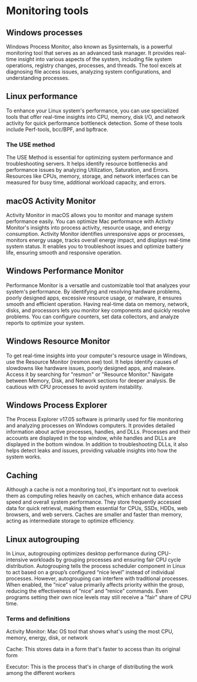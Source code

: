 # Monitoring tools

## Windows processes

Windows Process Monitor, also known as Sysinternals, is a powerful monitoring tool that serves as an advanced task manager. It provides real-time insight into various aspects of the system, including file system operations, registry changes, processes, and threads. The tool excels at diagnosing file access issues, analyzing system configurations, and understanding processes.

## Linux performance

To enhance your Linux system's performance, you can use specialized tools that offer real-time insights into CPU, memory, disk I/O, and network activity for quick performance bottleneck detection. Some of these tools include Perf-tools, bcc/BPF, and bpftrace.

### The USE method

The USE Method is essential for optimizing system performance and troubleshooting servers. It helps identify resource bottlenecks and performance issues by analyzing Utilization, Saturation, and Errors. Resources like CPUs, memory, storage, and network interfaces can be measured for busy time, additional workload capacity, and errors.

## macOS Activity Monitor

Activity Monitor in macOS allows you to monitor and manage system performance easily. You can optimize Mac performance with Activity Monitor's insights into process activity, resource usage, and energy consumption. Activity Monitor identifies unresponsive apps or processes, monitors energy usage, tracks overall energy impact, and displays real-time system status. It enables you to troubleshoot issues and optimize battery life, ensuring smooth and responsive operation.

## Windows Performance Monitor

Performance Monitor is a versatile and customizable tool that analyzes your system's performance. By identifying and resolving hardware problems, poorly designed apps, excessive resource usage, or malware, it ensures smooth and efficient operation. Having real-time data on memory, network, disks, and processors lets you monitor key components and quickly resolve problems. You can configure counters, set data collectors, and analyze reports to optimize your system.

## Windows Resource Monitor

To get real-time insights into your computer's resource usage in Windows, use the Resource Monitor (resmon.exe) tool. It helps identify causes of slowdowns like hardware issues, poorly designed apps, and malware. Access it by searching for "resmon" or "Resource Monitor." Navigate between Memory, Disk, and Network sections for deeper analysis. Be cautious with CPU processes to avoid system instability.

## Windows Process Explorer

The Process Explorer v17.05 software is primarily used for file monitoring and analyzing processes on Windows computers. It provides detailed information about active processes, handles, and DLLs. Processes and their accounts are displayed in the top window, while handles and DLLs are displayed in the bottom window. In addition to troubleshooting DLLs, it also helps detect leaks and issues, providing valuable insights into how the system works.

## Caching

Although a cache is not a monitoring tool, it's important not to overlook them as computing relies heavily on caches, which enhance data access speed and overall system performance. They store frequently accessed data for quick retrieval, making them essential for CPUs, SSDs, HDDs, web browsers, and web servers. Caches are smaller and faster than memory, acting as intermediate storage to optimize efficiency.

## Linux autogrouping

In Linux, autogrouping optimizes desktop performance during CPU-intensive workloads by grouping processes and ensuring fair CPU cycle distribution. Autogrouping tells the process scheduler component in Linux to act based on a group’s configured “nice level” instead of individual processes. However, autogrouping can interfere with traditional processes. When enabled, the ”nice” value primarily affects priority within the group, reducing the effectiveness of “nice” and ”renice” commands. Even programs setting their own nice levels may still receive a "fair" share of CPU time.

### Terms and definitions

Activity Monitor: Mac OS tool that shows what's using the most CPU, memory, energy, disk, or network

Cache: This stores data in a form that's faster to access than its original form

Executor: This is the process that's in charge of distributing the work among the different workers
